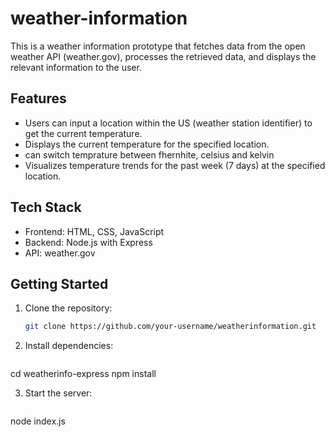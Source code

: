 # weather-information

This is a  weather information prototype that fetches data from the open weather API (weather.gov), processes the retrieved data, and displays the relevant information to the user.

## Features
- Users can input a location within the US (weather station identifier) to get the current temperature.
- Displays the current temperature for the specified location.
- can switch temprature between fhernhite, celsius and kelvin
- Visualizes temperature trends for the past week (7 days) at the specified location.

## Tech Stack
- Frontend: HTML, CSS, JavaScript
- Backend: Node.js with Express
- API: weather.gov

## Getting Started
1. Clone the repository:
   ```bash
   git clone https://github.com/your-username/weatherinformation.git

2. Install dependencies:
   ```bash
cd weatherinfo-express
npm install

3. Start the server:
   ```bash
node index.js
